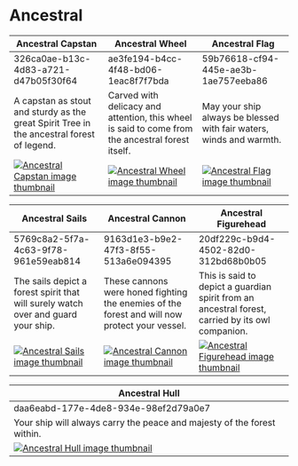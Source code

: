 # Ancestral

| Ancestral Capstan | Ancestral Wheel | Ancestral Flag |
| ----------------- | --------------- | -------------- |
| 326ca0ae-b13c-4d83-a721-d47b05f30f64 | ae3fe194-b4cc-4f48-bd06-1eac8f7f7bda | 59b76618-cf94-445e-ae3b-1ae757eeba86 |
| A capstan as stout and sturdy as the great Spirit Tree in the ancestral forest of legend. | Carved with delicacy and attention, this wheel is said to come from the ancestral forest itself. | May your ship always be blessed with fair waters, winds and warmth. |
| [![Ancestral Capstan image thumbnail](https://seaofthieves.wiki.gg/images/9/9e/Ancestral_Capstan.png)](https://seaofthieves.wiki.gg/wiki/Ancestral_Capstan) | [![Ancestral Wheel image thumbnail](https://seaofthieves.wiki.gg/images/7/73/Ancestral_Wheel.png)](https://seaofthieves.wiki.gg/wiki/Ancestral_Wheel) | [![Ancestral Flag image thumbnail](https://seaofthieves.wiki.gg/images/7/74/Ancestral_Flag.png)](https://seaofthieves.wiki.gg/wiki/Ancestral_Flag) |

| Ancestral Sails | Ancestral Cannon | Ancestral Figurehead |
| --------------- | ---------------- | -------------------- |
| 5769c8a2-5f7a-4c63-9f78-961e59eab814 | 9163d1e3-b9e2-47f3-8f55-513a6e094395 | 20df229c-b9d4-4502-82d0-312bd68b0b05 |
| The sails depict a forest spirit that will surely watch over and guard your ship. | These cannons were honed fighting the enemies of the forest and will now protect your vessel. | This is said to depict a guardian spirit from an ancestral forest, carried by its owl companion. |
| [![Ancestral Sails image thumbnail](https://seaofthieves.wiki.gg/images/6/63/Ancestral_Sails.png)](https://seaofthieves.wiki.gg/wiki/Ancestral_Sails) | [![Ancestral Cannon image thumbnail](https://seaofthieves.wiki.gg/images/a/ae/Ancestral_Cannon.png)](https://seaofthieves.wiki.gg/wiki/Ancestral_Cannon) | [![Ancestral Figurehead image thumbnail](https://seaofthieves.wiki.gg/images/5/51/Ancestral_Figurehead.png)](https://seaofthieves.wiki.gg/wiki/Ancestral_Figurehead) |

| Ancestral Hull |
| -------------- |
| daa6eabd-177e-4de8-934e-98ef2d79a0e7 |
| Your ship will always carry the peace and majesty of the forest within. |
| [![Ancestral Hull image thumbnail](https://seaofthieves.wiki.gg/images/9/99/Ancestral_Hull.png)](https://seaofthieves.wiki.gg/wiki/Ancestral_Hull) |
